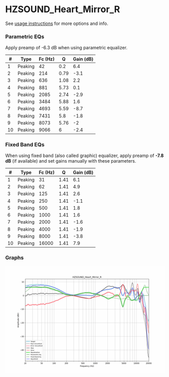 # HZSOUND_Heart_Mirror_R
See [usage instructions](https://github.com/jaakkopasanen/AutoEq#usage) for more options and info.

### Parametric EQs
Apply preamp of -6.3 dB when using parametric equalizer.

|   # | Type    |   Fc (Hz) |    Q |   Gain (dB) |
|-----|---------|-----------|------|-------------|
|   1 | Peaking |        42 | 0.2  |         6.4 |
|   2 | Peaking |       214 | 0.79 |        -3.1 |
|   3 | Peaking |       636 | 1.08 |         2.2 |
|   4 | Peaking |       881 | 5.73 |         0.1 |
|   5 | Peaking |      2085 | 2.74 |        -2.9 |
|   6 | Peaking |      3484 | 5.88 |         1.6 |
|   7 | Peaking |      4693 | 5.59 |        -8.7 |
|   8 | Peaking |      7431 | 5.8  |        -1.8 |
|   9 | Peaking |      8073 | 5.76 |        -2   |
|  10 | Peaking |      9066 | 6    |        -2.4 |

### Fixed Band EQs
When using fixed band (also called graphic) equalizer, apply preamp of **-7.8 dB** (if available) and set gains manually with these parameters.

|   # | Type    |   Fc (Hz) |    Q |   Gain (dB) |
|-----|---------|-----------|------|-------------|
|   1 | Peaking |        31 | 1.41 |         6.1 |
|   2 | Peaking |        62 | 1.41 |         4.9 |
|   3 | Peaking |       125 | 1.41 |         2.6 |
|   4 | Peaking |       250 | 1.41 |        -1.1 |
|   5 | Peaking |       500 | 1.41 |         1.8 |
|   6 | Peaking |      1000 | 1.41 |         1.6 |
|   7 | Peaking |      2000 | 1.41 |        -1.6 |
|   8 | Peaking |      4000 | 1.41 |        -1.9 |
|   9 | Peaking |      8000 | 1.41 |        -3.8 |
|  10 | Peaking |     16000 | 1.41 |         7.9 |

### Graphs
![](./HZSOUND_Heart_Mirror_R.png)
